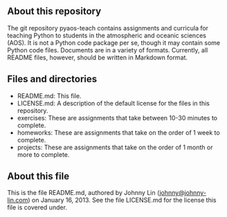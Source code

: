 About this repository
---------------------

The git repository pyaos-teach contains assignments and curricula for
teaching Python to students in the atmospheric and oceanic sciences
(AOS).  It is not a Python code package per se, though it may contain some
Python code files.  Documents are in a variety of formats.  Currently,
all README files, however, should be written in Markdown format.


Files and directories
---------------------

* README.md:  This file.
* LICENSE.md:  A description of the default license for the files in
  this repository.
* exercises:  These are assignments that take between 10-30 minutes
  to complete.
* homeworks:  These are assignments that take on the order of 1 week
  to complete.
* projects:  These are assignments that take on the order of 1 month or
  more to complete.


About this file
---------------

This is the file README.md, authored by Johnny Lin (johnny@johnny-lin.com)
on January 16, 2013.  See the file LICENSE.md for the license this file is
covered under.
